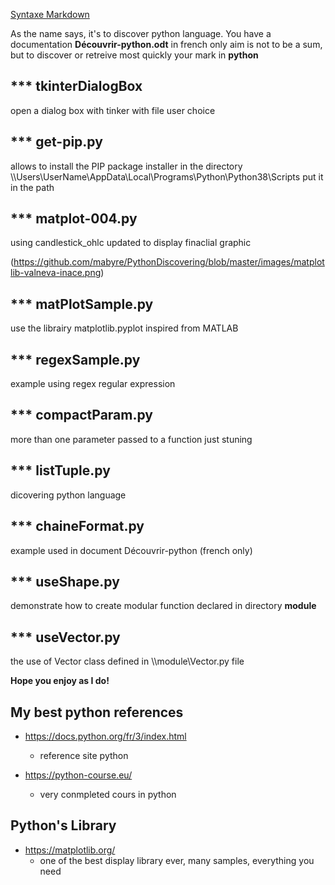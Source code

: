 [Syntaxe Markdown](https://www.christopheducamp.com/2014/09/18/love-markdown/)

As the name says, it's to discover python language. You have a documentation **Découvrir-python.odt** in french only aim is not to be a sum, but to discover or retreive most quickly your mark in **python**

## *** tkinterDialogBox

open a dialog box with tinker
with file user choice

## *** get-pip.py

allows to install the PIP package installer in the directory
\\\Users\UserName\AppData\Local\Programs\Python\Python38\Scripts
put it in the path

## *** matplot-004.py

using candlestick_ohlc updated to display finaclial graphic

(https://github.com/mabyre/PythonDiscovering/blob/master/images/matplotlib-valneva-inace.png)

## *** matPlotSample.py

use the librairy matplotlib.pyplot inspired from MATLAB

## *** regexSample.py

example using regex regular expression

## *** compactParam.py

more than one parameter passed to a function just stuning

## *** listTuple.py

dicovering python language

## *** chaineFormat.py

example used in document Découvrir-python (french only)

## *** useShape.py

demonstrate how to create modular function declared in directory **module**

## *** useVector.py

the use of Vector class defined in \\\module\Vector.py file

**Hope you enjoy as I do!**

## My best python references

* <https://docs.python.org/fr/3/index.html>

  * reference site python

* <https://python-course.eu/>
  * very conmpleted cours in python

## Python's Library

* <https://matplotlib.org/>
  * one of the best display library ever, many samples, everything  you need
  